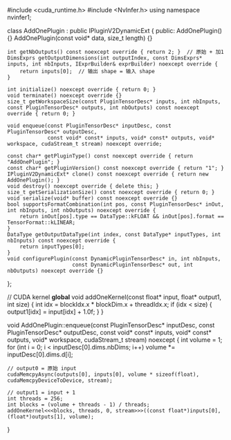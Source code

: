 #include <cuda_runtime.h>
#include <NvInfer.h>
using namespace nvinfer1;

class AddOnePlugin : public IPluginV2DynamicExt {
public:
    AddOnePlugin() {}
    AddOnePlugin(const void* data, size_t length) {}
    
    int getNbOutputs() const noexcept override { return 2; }  // 原始 + 加1
    DimsExprs getOutputDimensions(int outputIndex, const DimsExprs* inputs, int nbInputs, IExprBuilder& exprBuilder) noexcept override {
        return inputs[0];  // 输出 shape = 输入 shape
    }
    
    int initialize() noexcept override { return 0; }
    void terminate() noexcept override {}
    size_t getWorkspaceSize(const PluginTensorDesc* inputs, int nbInputs, const PluginTensorDesc* outputs, int nbOutputs) const noexcept override { return 0; }
    
    void enqueue(const PluginTensorDesc* inputDesc, const PluginTensorDesc* outputDesc,
                 const void* const* inputs, void* const* outputs, void* workspace, cudaStream_t stream) noexcept override;
    
    const char* getPluginType() const noexcept override { return "AddOnePlugin"; }
    const char* getPluginVersion() const noexcept override { return "1"; }
    IPluginV2DynamicExt* clone() const noexcept override { return new AddOnePlugin(); }
    void destroy() noexcept override { delete this; }
    size_t getSerializationSize() const noexcept override { return 0; }
    void serialize(void* buffer) const noexcept override {}
    bool supportsFormatCombination(int pos, const PluginTensorDesc* inOut, int nbInputs, int nbOutputs) noexcept override {
        return inOut[pos].type == DataType::kFLOAT && inOut[pos].format == TensorFormat::kLINEAR;
    }
    DataType getOutputDataType(int index, const DataType* inputTypes, int nbInputs) const noexcept override {
        return inputTypes[0];
    }
    void configurePlugin(const DynamicPluginTensorDesc* in, int nbInputs,
                         const DynamicPluginTensorDesc* out, int nbOutputs) noexcept override {}
};

// CUDA kernel
__global__ void addOneKernel(const float* input, float* output1, int size) {
    int idx = blockIdx.x * blockDim.x + threadIdx.x;
    if (idx < size) {
        output1[idx] = input[idx] + 1.0f;
    }
}

void AddOnePlugin::enqueue(const PluginTensorDesc* inputDesc, const PluginTensorDesc* outputDesc,
                           const void* const* inputs, void* const* outputs, void* workspace, cudaStream_t stream) noexcept
{
    int volume = 1;
    for (int i = 0; i < inputDesc[0].dims.nbDims; i++)
        volume *= inputDesc[0].dims.d[i];

    // output0 = 原始 input
    cudaMemcpyAsync(outputs[0], inputs[0], volume * sizeof(float), cudaMemcpyDeviceToDevice, stream);

    // output1 = input + 1
    int threads = 256;
    int blocks = (volume + threads - 1) / threads;
    addOneKernel<<<blocks, threads, 0, stream>>>((const float*)inputs[0], (float*)outputs[1], volume);
}
